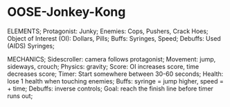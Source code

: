 OOSE-Jonkey-Kong
================
ELEMENTS;
Protagonist: Junky;
Enemies: Cops, Pushers, Crack Hoes;
Object of Interest (OI): Dollars, Pills;
Buffs: Syringes, Speed;
Debuffs: Used (AIDS) Syringes; 

MECHANICS;
Sidescroller: camera follows protagonist;
Movement: jump, sideways, crouch;
Physics: gravity;
Score: OI increases score, time decreases score;
Timer: Start somewhere between 30-60 seconds;
Health: lose 1 health when touching enemies;
Buffs: syringe = jump higher, speed = + time;
Debuffs: inverse controls;
Goal: reach the finish line before timer runs out;
